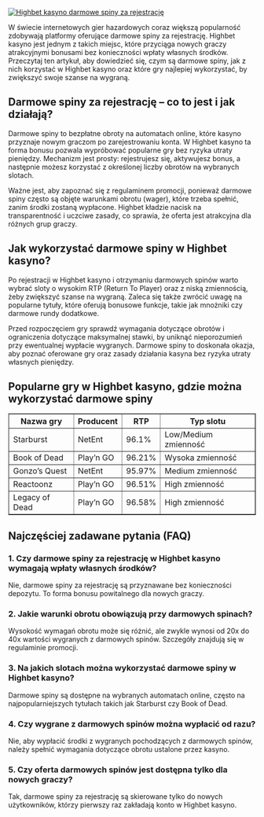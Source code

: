 [![Highbet kasyno darmowe spiny za rejestrację](https://123-caf.pages.dev/gitsignup.png)](https://vrmoo.ru/Bt82HjjY)

<div>     <p>W świecie internetowych gier hazardowych coraz większą popularność zdobywają platformy oferujące darmowe spiny za rejestrację. Highbet kasyno jest jednym z takich miejsc, które przyciąga nowych graczy atrakcyjnymi bonusami bez konieczności wpłaty własnych środków. Przeczytaj ten artykuł, aby dowiedzieć się, czym są darmowe spiny, jak z nich korzystać w Highbet kasyno oraz które gry najlepiej wykorzystać, by zwiększyć swoje szanse na wygraną.</p>   </div>    <h2>Darmowe spiny za rejestrację – co to jest i jak działają?</h2>   <div>     <p>Darmowe spiny to bezpłatne obroty na automatach online, które kasyno przyznaje nowym graczom po zarejestrowaniu konta. W Highbet kasyno ta forma bonusu pozwala wypróbować popularne gry bez ryzyka utraty pieniędzy. Mechanizm jest prosty: rejestrujesz się, aktywujesz bonus, a następnie możesz korzystać z określonej liczby obrotów na wybranych slotach.</p>     <p>Ważne jest, aby zapoznać się z regulaminem promocji, ponieważ darmowe spiny często są objęte warunkami obrotu (wager), które trzeba spełnić, zanim środki zostaną wypłacone. Highbet kładzie nacisk na transparentność i uczciwe zasady, co sprawia, że oferta jest atrakcyjna dla różnych grup graczy.</p>   </div>    <h2>Jak wykorzystać darmowe spiny w Highbet kasyno?</h2>   <div>     <p>Po rejestracji w Highbet kasyno i otrzymaniu darmowych spinów warto wybrać sloty o wysokim RTP (Return To Player) oraz z niską zmiennością, żeby zwiększyć szanse na wygraną. Zaleca się także zwrócić uwagę na popularne tytuły, które oferują bonusowe funkcje, takie jak mnożniki czy darmowe rundy dodatkowe.</p>     <p>Przed rozpoczęciem gry sprawdź wymagania dotyczące obrotów i ograniczenia dotyczące maksymalnej stawki, by uniknąć nieporozumień przy ewentualnej wypłacie wygranych. Darmowe spiny to doskonała okazja, aby poznać oferowane gry oraz zasady działania kasyna bez ryzyka utraty własnych pieniędzy.</p>   </div>    <h2>Popularne gry w Highbet kasyno, gdzie można wykorzystać darmowe spiny</h2>   <table border="1" cellpadding="5" cellspacing="0">     <thead>       <tr>         <th>Nazwa gry</th>         <th>Producent</th>         <th>RTP</th>         <th>Typ slotu</th>       </tr>     </thead>     <tbody>       <tr>         <td>Starburst</td>         <td>NetEnt</td>         <td>96.1%</td>         <td>Low/Medium zmienność</td>       </tr>       <tr>         <td>Book of Dead</td>         <td>Play’n GO</td>         <td>96.21%</td>         <td>Wysoka zmienność</td>       </tr>       <tr>         <td>Gonzo’s Quest</td>         <td>NetEnt</td>         <td>95.97%</td>         <td>Medium zmienność</td>       </tr>       <tr>         <td>Reactoonz</td>         <td>Play’n GO</td>         <td>96.51%</td>         <td>High zmienność</td>       </tr>       <tr>         <td>Legacy of Dead</td>         <td>Play’n GO</td>         <td>96.58%</td>         <td>High zmienność</td>       </tr>     </tbody>   </table>    <h2>Najczęściej zadawane pytania (FAQ)</h2>   <div>     <h3>1. Czy darmowe spiny za rejestrację w Highbet kasyno wymagają wpłaty własnych środków?</h3>     <p>Nie, darmowe spiny za rejestrację są przyznawane bez konieczności depozytu. To forma bonusu powitalnego dla nowych graczy.</p>      <h3>2. Jakie warunki obrotu obowiązują przy darmowych spinach?</h3>     <p>Wysokość wymagań obrotu może się różnić, ale zwykle wynosi od 20x do 40x wartości wygranych z darmowych spinów. Szczegóły znajdują się w regulaminie promocji.</p>      <h3>3. Na jakich slotach można wykorzystać darmowe spiny w Highbet kasyno?</h3>     <p>Darmowe spiny są dostępne na wybranych automatach online, często na najpopularniejszych tytułach takich jak Starburst czy Book of Dead.</p>      <h3>4. Czy wygrane z darmowych spinów można wypłacić od razu?</h3>     <p>Nie, aby wypłacić środki z wygranych pochodzących z darmowych spinów, należy spełnić wymagania dotyczące obrotu ustalone przez kasyno.</p>      <h3>5. Czy oferta darmowych spinów jest dostępna tylko dla nowych graczy?</h3>     <p>Tak, darmowe spiny za rejestrację są skierowane tylko do nowych użytkowników, którzy pierwszy raz zakładają konto w Highbet kasyno.</p>   </div>
